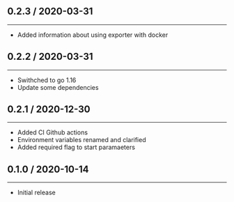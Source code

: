 ## 0.2.3 / 2020-03-31
---
* Added information about using exporter with docker

## 0.2.2 / 2020-03-31
---
* Swithched to go 1.16
* Update some dependencies

## 0.2.1 / 2020-12-30
---
* Added CI Github actions
* Environment variables renamed and clarified
* Added required flag to start paramaeters

## 0.1.0 / 2020-10-14
---
* Initial release
